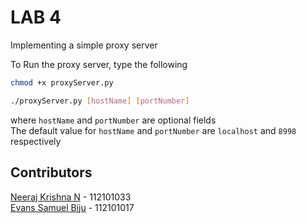 # LAB 4

Implementing a simple proxy server

To Run the proxy server, type the following

```sh
chmod +x proxyServer.py
```

```sh
./proxyServer.py [hostName] [portNumber]
```

where `hostName` and `portNumber` are optional fields\
The default value for `hostName` and `portNumber` are `localhost` and `8998` respectively

## Contributors

[Neeraj Krishna N](https://github.com/nnk03) - 112101033\
[Evans Samuel Biju](https://github.com/Samuel7Evans7Ph) - 112101017
